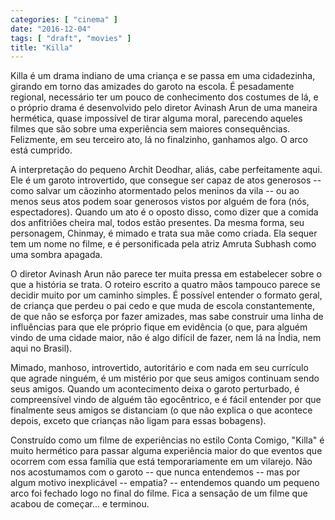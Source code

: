 ```yaml
---
categories: [ "cinema" ]
date: "2016-12-04"
tags: [ "draft", "movies" ]
title: "Killa"
---
```

Killa é um drama indiano de uma criança e se passa em uma cidadezinha, girando em torno das amizades do garoto na escola. É pesadamente regional, necessário ter um pouco de conhecimento dos costumes de lá, e o próprio drama é desenvolvido pelo diretor Avinash Arun de uma maneira hermética, quase impossível de tirar alguma moral, parecendo aqueles filmes que são sobre uma experiência sem maiores consequências. Felizmente, em seu terceiro ato, lá no finalzinho, ganhamos algo. O arco está cumprido.

A interpretação do pequeno Archit Deodhar, aliás, cabe perfeitamente aqui. Ele é um garoto introvertido, que consegue ser capaz de atos generosos -- como salvar um cãozinho atormentado pelos meninos da vila -- ou ao menos seus atos podem soar generosos vistos por alguém de fora (nós, espectadores). Quando um ato é o oposto disso, como dizer que a comida dos anfitriões cheira mal, todos estão presentes. Da mesma forma, seu personagem, Chinmay, é mimado e trata sua mãe como criada. Ela sequer tem um nome no filme, e é personificada pela atriz Amruta Subhash como uma sombra apagada.

O diretor Avinash Arun não parece ter muita pressa em estabelecer sobre o que a história se trata. O roteiro escrito a quatro mãos tampouco parece se decidir muito por um caminho simples. É possível entender o formato geral, de criança que perdeu o pai cedo e que muda de escola constantemente, de que não se esforça por fazer amizades, mas sabe construir uma linha de influências para que ele próprio fique em evidência (o que, para alguém vindo de uma cidade maior, não é algo difícil de fazer, nem lá na Índia, nem aqui no Brasil).

Mimado, manhoso, introvertido, autoritário e com nada em seu currículo que agrade ninguém, é um mistério por que seus amigos continuam sendo seus amigos. Quando um acontecimento deixa o garoto perturbado, é compreensível vindo de alguém tão egocêntrico, e é fácil entender por que finalmente seus amigos se distanciam (o que não explica o que acontece depois, exceto que crianças não ligam para essas bobagens).

Construído como um filme de experiências no estilo Conta Comigo, "Killa" é muito hermético para passar alguma experiência maior do que eventos que ocorrem com essa família que está temporariamente em um vilarejo. Não nos acostumamos com o garoto -- que nunca entendemos -- mas por algum motivo inexplicável -- empatia? -- entendemos quando um pequeno arco foi fechado logo no final do filme. Fica a sensação de um filme que acabou de começar... e terminou.
